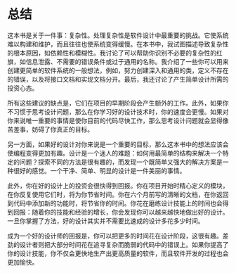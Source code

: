 # 总结

这本书是关于一件事：复杂性。处理复杂性是软件设计中最重要的挑战。它使系统难以构建和维护，而且往往也使系统变得缓慢。在本书中，我试图描述导致复杂性的根本原因，如依赖性和模糊性。我讨论了可以帮助你识别不必要的复杂性的红旗，如信息泄露、不需要的错误条件或过于通用的名称。我介绍了一些你可以用来创建更简单的软件系统的一般想法，例如，努力创建深入和通用的类，定义不存在的错误，以及将接口文档和实现文档分开。最后，我还讨论了产生简单设计所需的投资心态。

所有这些建议的缺点是，它们在项目的早期阶段会产生额外的工作。此外，如果你不习惯于思考设计问题，那么在你学习好的设计技术时，你的速度会更慢。如果对你来说唯一重要的事情是使你目前的代码尽快工作，那么思考设计问题就会显得像苦差事，妨碍了你真正的目标。

另一方面，如果好的设计对你来说是一个重要的目标，那么这本书中的想法应该会使编程变得更加有趣。设计是一个迷人的难题：如何用最简单的结构来解决一个特定的问题？探索不同的方法是很有趣的，而发现一个既简单又强大的解决方案是一种很好的感觉。一个干净、简单、明显的设计是一件美丽的事情。

此外，你在好的设计上的投资会很快得到回报。你在项目开始时精心定义的模块，在你反复使用它们时，将为你节省时间。你在六个月前写的清晰的文档，在你返回到代码中添加新的功能时，将节省你的时间。你花在磨练设计技能上的时间也会得到回报：随着你的技能和经验的增长，你会发现你可以越来越快地做出好的设计。一旦你掌握了方法，好的设计其实并不需要比速成的设计多花多少时间。

成为一个好的设计师的回报是，你可以把更多的时间花在设计阶段，这很有趣。差劲的设计者则把大部分时间花在追寻复杂而脆弱的代码中的错误上。如果你提高了你的设计技能，你不仅会更快地生产出更高质量的软件，而且软件开发的过程也会更加愉快。&#x20;
